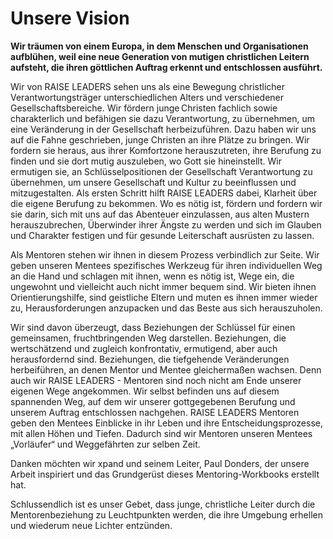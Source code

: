 # Unsere Vision

**Wir träumen von einem Europa, in dem Menschen und Organisationen aufblühen, weil eine neue Generation von mutigen christlichen Leitern aufsteht, die ihren göttlichen Auftrag erkennt und entschlossen ausführt.**

Wir von RAISE LEADERS sehen uns als eine Bewegung christlicher Verantwortungsträger unterschiedlichen Alters und verschiedener Gesellschaftsbereiche. Wir fördern junge Christen fachlich sowie charakterlich und befähigen sie dazu Verantwortung, zu übernehmen, um eine Veränderung in der Gesellschaft herbeizuführen. Dazu haben wir uns auf die Fahne geschrieben, junge Christen an ihre Plätze zu bringen. Wir fordern sie heraus, aus ihrer Komfortzone herauszutreten, ihre Berufung zu finden und sie dort mutig auszuleben, wo Gott sie hineinstellt. Wir ermutigen sie, an Schlüsselpositionen der Gesellschaft Verantwortung zu übernehmen, um unsere Gesellschaft und Kultur zu beeinflussen und mitzugestalten. Als ersten Schritt hilft RAISE LEADERS dabei, Klarheit über die eigene Berufung zu bekommen. Wo es nötig ist, fördern und fordern wir sie darin, sich mit uns auf das Abenteuer einzulassen, aus alten Mustern herauszubrechen, Überwinder ihrer Ängste zu werden und sich im Glauben und Charakter festigen und für gesunde Leiterschaft ausrüsten zu lassen.



Als Mentoren stehen wir ihnen in diesem Prozess verbindlich zur Seite. Wir geben unseren Mentees spezifisches Werkzeug für ihren individuellen Weg an die Hand und schlagen mit ihnen, wenn es nötig ist, Wege ein, die ungewohnt und vielleicht auch nicht immer bequem sind. Wir bieten ihnen Orientierungshilfe, sind geistliche Eltern und muten es ihnen immer wieder zu, Herausforderungen anzupacken und das Beste aus sich herauszuholen.

Wir sind davon überzeugt, dass Beziehungen der Schlüssel für einen gemeinsamen, fruchtbringenden Weg darstellen. Beziehungen, die wertschätzend und zugleich konfrontativ, ermutigend, aber auch herausfordernd sind. Beziehungen, die tiefgehende Veränderungen herbeiführen, an denen Mentor und Mentee gleichermaßen wachsen. Denn auch wir RAISE LEADERS - Mentoren sind noch nicht am Ende unserer eigenen Wege angekommen. Wir selbst befinden uns auf diesem spannenden Weg, auf dem wir unserer gottgegebenen Berufung und unserem Auftrag entschlossen nachgehen. RAISE LEADERS Mentoren geben den Mentees Einblicke in ihr Leben und ihre Entscheidungsprozesse, mit allen Höhen und Tiefen. Dadurch sind wir Mentoren unseren Mentees „Vorläufer“ und Weggefährten zur selben Zeit.

Danken möchten wir xpand und seinem Leiter, Paul Donders, der unsere Arbeit inspiriert und das Grundgerüst dieses Mentoring-Workbooks  erstellt hat.

Schlussendlich ist es unser Gebet, dass junge, christliche Leiter durch die Mentorenbeziehung zu Leuchtpunkten werden, die ihre Umgebung erhellen und wiederum neue Lichter entzünden.
